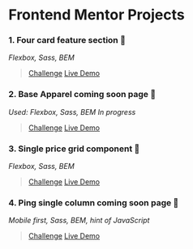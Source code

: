 # Frontend Mentor Projects

### 1. Four card feature section 🐞
*Flexbox, Sass, BEM*
> [Challenge](https://www.frontendmentor.io/challenges/four-card-feature-section-weK1eFYK)
> [Live Demo](https://four-card-feature-section-pi-drab.now.sh/)

### 2. Base Apparel coming soon page 🦞
*Used: Flexbox, Sass, BEM*
*In progress*
>[Challenge](https://www.frontendmentor.io/challenges/base-apparel-coming-soon-page-5d46b47f8db8a7063f9331a0)
>[Live Demo](https://base-apparel-liart.now.sh/)

### 3. Single price grid component 🐳
*Flexbox, Sass, BEM*
>[Challenge](https://www.frontendmentor.io/challenges/single-price-grid-component-5ce41129d0ff452fec5abbbc)
>[Live Demo](https://single-price-grid-component.mat2ja.now.sh/)

### 4. Ping single column coming soon page 🦅
*Mobile first, Sass, BEM, hint of JavaScript*
>[Challenge](https://www.frontendmentor.io/challenges/ping-single-column-coming-soon-page-5cadd051fec04111f7b848da)
>[Live Demo](https://ping-coming-soon-page-iota.now.sh/)
